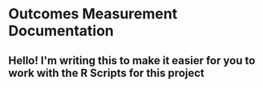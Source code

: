 # Outcomes Measurement Documentation
## Hello! I'm writing this to make it easier for you to work with the R Scripts for this project
